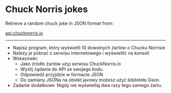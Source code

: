 # Chuck Norris jokes

Retrieve a random chuck joke in JSON format from:

[api.chucknorris.io](https://api.chucknorris.io/)

---
- Napisz program, który wyświetli 10 dowolnych żartów o Chucku Norrisie
- Należy je pobrać z serwisu internetowego i wyświetlić na konsoli
- Wskazówki:
    - Jako źródło żartów użyj serwisu ChuckNorris.io
    - Wyślij żądanie do API ze swojego kodu.
    - Odpowiedź przyjdzie w formacie JSON
    - Do zamiany JSONa na obiekt javowy możesz użyć biblioteki Gson.
- Zadanie dodatkowe: Nigdy nie wyświetlaj dwa razy tego samego żartu.
